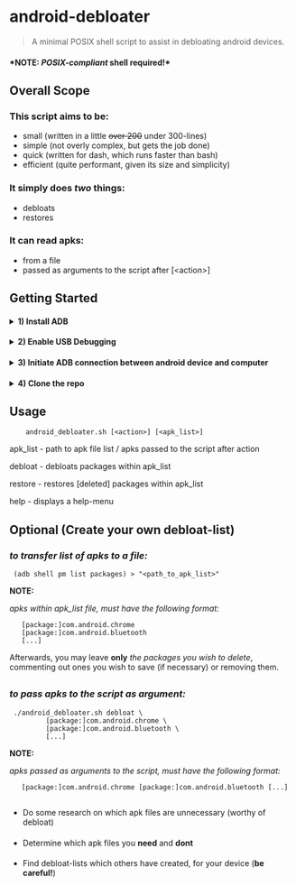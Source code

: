 # android-debloater

>A minimal POSIX shell script to assist in debloating android devices.

#### **\*NOTE:  _POSIX-compliant_ shell required!\*** ####
####


## Overall Scope

### This script aims to be:
   - small (written in a little ~~over 200~~ under 300-lines)
   - simple (not overly complex, but gets the job done)
   - quick (written for dash, which runs faster than bash)
   - efficient (quite performant, given its size and simplicity)
###

### It simply does *_two_* things:
   - debloats
   - restores
###

### It can read apks:
   - from a file
   - passed as arguments to the script after [<action\>]
   
###

## Getting Started

####

<details><summary><b>1) Install ADB</b></summary>
   
   #####
   - Ubuntu/Debian
   ```shell
      sudo apt-get update && sudo apt-get install adb
   ```
   
   - Arch-Linux
   ```shell
      sudo pacman -S android-tools
   ```
   
   - Fedora
   ```shell
      sudo dnf install android-tools
   ```
   
   - Manual Installation
      #####
      1) Download ADB
      ```shell
         curl --remote-name --location "https://dl.google.com/android/repository/platform-tools-latest-linux.zip"
      ```
      #####
      2) Extract to an *_appropriate_* directory
      ```shell
         export adb_dir="$HOME/.local"
         mkdir "$adb_dir"
         unzip -qq "platform-tools-latest-linux.zip" -d "$adb_dir"
      ```
      #####
      3) Adjust PATH variable
      ```shell
         export PATH="$PATH:$adb_dir/platform-tools:"
      ```
   
   ##
   
</details>

####
<details><summary><b>2) Enable USB Debugging</b></summary>
   
   #####
   1) Go into the "Settings" app on your device
   #####
   2) Within the "Settings" app, search for: "Build Number"
   
      usually located in (Settings >> About >> Software Information)
   #####
   3) Tap "Build Number" 5 times consecutively, until Developer Mode is enabled
   #####
   4) Within the "Settings" app, search for: "Developer Settings"
      
      usually located in (Settings >> Developer Settings)
   #####
   5) Toggle "USB Debugging" On
   #####
   
   ##
   
</details>

####
<details><summary><b>3) Initiate ADB connection between android device and computer</b></summary>

   #####
   1) Connect android device to computer via USB cable
   #####
   2) Authorize connection to computer from your device
   
   ##
   
</details>

####
<details><summary><b>4) Clone the repo</b></summary>
   
   #####
   ```shell
      git clone https://github.com/Seabass5701/android-debloater
      cd android-debloater
      chmod u+x android_debloater.sh
   ```
   #####
</details>

## Usage

```
    android_debloater.sh [<action>] [<apk_list>]
```


apk_list - path to apk file list / apks passed to the script after action

debloat - debloats packages within apk_list

restore - restores [deleted] packages within apk_list

help    - displays a help-menu

## Optional (Create your own debloat-list)
   
   ### *to transfer list of apks to a file:*
   
   ```shell
    (adb shell pm list packages) > "<path_to_apk_list>"
   ```
   
   **NOTE:**
   
   *apks within apk_list file, must have the following format:*

   ```shell
      [package:]com.android.chrome
      [package:]com.android.bluetooth
      [...]
   ```
   
   Afterwards, you may leave **only** *_the packages you wish to delete_*,
   commenting out ones you wish to save (if necessary) or removing them.

   ##
   
   ### *to pass apks to the script as argument:*

   ```shell
    ./android_debloater.sh debloat \
            [package:]com.android.chrome \
            [package:]com.android.bluetooth \
            [...]
   ```
   
   **NOTE:**
   
   *apks passed as arguments to the script, must have the following format:*

   ```shell
      [package:]com.android.chrome [package:]com.android.bluetooth [...]
   ```

   ##
   
   ####
   - Do some research on which apk files are unnecessary (worthy of debloat)
   
   ####
   - Determine which apk files you **need** and **dont**

   ####
   - Find debloat-lists which others have created, for your device (**be careful!**)
   
   ####





   

   
   
